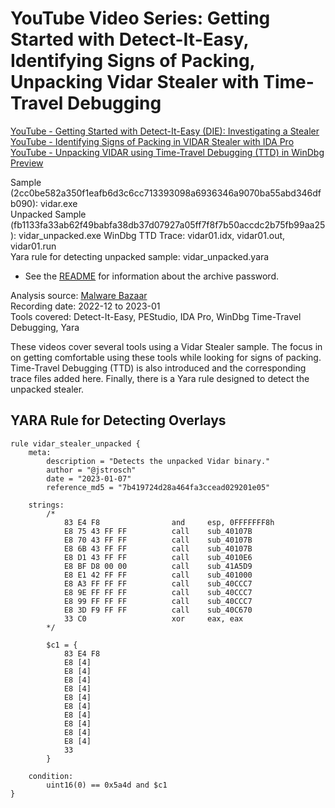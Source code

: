 # YouTube Video Series: Getting Started with Detect-It-Easy, Identifying Signs of Packing, Unpacking Vidar Stealer with Time-Travel Debugging 

[YouTube - Getting Started with Detect-It-Easy (DIE): Investigating a Stealer](https://youtu.be/FB_e1mIhykk)  
[YouTube - Identifying Signs of Packing in VIDAR Stealer with IDA Pro](https://youtu.be/pEjcmJRa7T8)  
[YouTube - Unpacking VIDAR using Time-Travel Debugging (TTD) in WinDbg Preview](https://youtu.be/HcyCZPNO3qI)  

Sample (2cc0be582a350f1eafb6d3c6cc713393098a6936346a9070ba55abd346dfb090): vidar.exe  
Unpacked Sample (fb1133fa33ab62f49babfa38db37d07927a05ff7f8f7b50accdc2b75fb99aa25): vidar_unpacked.exe
WinDbg TTD Trace: vidar01.idx, vidar01.out, vidar01.run  
Yara rule for detecting unpacked sample: vidar_unpacked.yara  
   
* See the [README](https://github.com/jstrosch/malware-samples) for information about the archive password.  

Analysis source: [Malware Bazaar](https://bazaar.abuse.ch/browse.php?search=sha256%3A2cc0be582a350f1eafb6d3c6cc713393098a6936346a9070ba55abd346dfb090)  
Recording date: 2022-12 to 2023-01  
Tools covered: Detect-It-Easy, PEStudio, IDA Pro, WinDbg Time-Travel Debugging, Yara  

These videos cover several tools using a Vidar Stealer sample. The focus in on getting comfortable using these tools while looking for signs of packing. Time-Travel Debugging (TTD) is also introduced and the corresponding trace files added here. Finally, there is a Yara rule designed to detect the unpacked stealer.

## YARA Rule for Detecting Overlays
    rule vidar_stealer_unpacked {
        meta:
            description = "Detects the unpacked Vidar binary."        
            author = "@jstrosch"
            date = "2023-01-07"
            reference_md5 = "7b419724d28a464fa3ccead029201e05"

        strings:
            /*
                83 E4 F8                and     esp, 0FFFFFFF8h
                E8 75 43 FF FF          call    sub_40107B
                E8 70 43 FF FF          call    sub_40107B
                E8 6B 43 FF FF          call    sub_40107B
                E8 D1 43 FF FF          call    sub_4010E6
                E8 BF D8 00 00          call    sub_41A5D9
                E8 E1 42 FF FF          call    sub_401000
                E8 A3 FF FF FF          call    sub_40CCC7
                E8 9E FF FF FF          call    sub_40CCC7
                E8 99 FF FF FF          call    sub_40CCC7
                E8 3D F9 FF FF          call    sub_40C670
                33 C0                   xor     eax, eax
            */

            $c1 = {
                83 E4 F8
                E8 [4]
                E8 [4]
                E8 [4]
                E8 [4]
                E8 [4]
                E8 [4]
                E8 [4]
                E8 [4]
                E8 [4]
                E8 [4]
                33
            }

        condition:
            uint16(0) == 0x5a4d and $c1
    } 